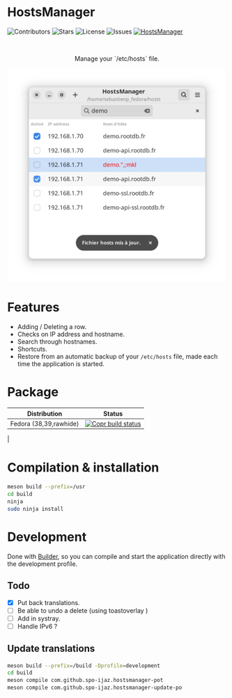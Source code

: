 # HostsManager

![Contributors](https://img.shields.io/github/contributors/spo-ijaz/HostsManager)
![Stars](https://img.shields.io/github/stars/spo-ijaz/HostsManager)
![License](https://img.shields.io/github/license/spo-ijaz/HostsManager)
![Issues](https://img.shields.io/github/issues/spo-ijaz/HostsManager)
[![HostsManager](https://img.shields.io/badge/copr-HostsManager-51A2DA?label=COPR&logo=fedora&logoColor=white)](https://copr.fedorainfracloud.org/coprs/spo-ijaz/HostsManager/)


<br/>
<p align="center">Manage your `/etc/hosts` file.</p>

<p align="center">
  <img width="500" alt="Screenshot" src="./data/screenshots/main.png">
</p>

# Features

* Adding / Deleting a row.
* Checks on IP address and hostname.
* Search through hostnames.
* Shortcuts.
* Restore from an automatic backup of your `/etc/hosts` file, made each time the application is started.

# Package

| Distribution           | Status                                                                                                                                                                                                                        |
|------------------------|-------------------------------------------------------------------------------------------------------------------------------------------------------------------------------------------------------------------------------|
| Fedora (38,39,rawhide) | [![Copr build status](https://copr.fedorainfracloud.org/coprs/spo-ijaz/HostsManager/package/hosts-manager/status_image/last_build.png)](https://copr.fedorainfracloud.org/coprs/spo-ijaz/HostsManager/package/hosts-manager/) 
|

# Compilation & installation

```sh
meson build --prefix=/usr
cd build
ninja
sudo ninja install
```

# Development

Done with [Builder](https://wiki.gnome.org/Apps/Builder), so you can compile and start the application directly with the development profile.

## Todo

- [x] Put back translations.
- [ ] Be able to undo a delete (using toastoverlay )
- [ ] Add in systray.
- [ ] Handle IPv6 ?

## Update translations

```bash
meson build --prefix=/build -Dprofile=development
cd build
meson compile com.github.spo-ijaz.hostsmanager-pot
meson compile com.github.spo-ijaz.hostsmanager-update-po
```
